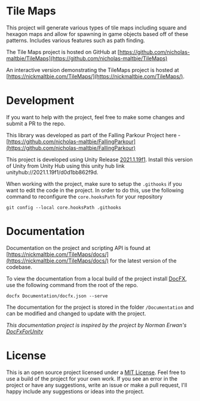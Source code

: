 # Tile Maps

This project will generate various types of tile maps including square and hexagon maps and allow for spawning in game
objects based off of these patterns. Includes various features such as path finding.

The Tile Maps project is hosted on GitHub at
[https://github.com/nicholas-maltbie/TileMaps](https://github.com/nicholas-maltbie/TileMaps)

An interactive version demonstrating the TileMaps project is hosted at
[https://nickmaltbie.com/TileMaps/](https://nickmaltbie.com/TileMaps/).

# Development

If you want to help with the project, feel free to make some changes and submit a PR to the repo.

This library was developed as part of the Falling Parkour Project here -
[https://github.com/nicholas-maltbie/FallingParkour](https://github.com/nicholas-maltbie/FallingParkour)

This project is developed using Unity Release [2021.1.19f1](https://unity3d.com/unity/whats-new/2021.1.19). Install this
version of Unity from Unity Hub using this unity hub link unityhub://2021.1.19f1/d0d1bb862f9d.

When working with the project, make sure to setup the `.githooks` if you want to edit the code in the project. In order to
do this, use the following command to reconfigure the `core.hooksPath` for your repository 

```
git config --local core.hooksPath .githooks
```

# Documentation

Documentation on the project and scripting API is found at
[https://nickmaltbie.com/TileMaps/docs/](https://nickmaltbie.com/TileMaps/docs/) for the latest version of the codebase.

To view the documentation from a local build of the project install [DocFX](https://dotnet.github.io/docfx/), use the
following command from the root of the repo.
```
docfx Documentation/docfx.json --serve
```

The documentation for the project is stored in the folder `/Documentation` and can be modified and changed to update
with the project.

_This documentation project is inspired by the project by Norman Erwan's
[DocFxForUnity](https://github.com/NormandErwan/DocFxForUnity)_

# License

This is an open source project licensed under a [MIT License](LICENSE.txt). Feel free to use a build of the project for
your own work. If you see an error in the project or have any suggestions, write an issue or make a pull request, I'll
happy include any suggestions or ideas into the project.
